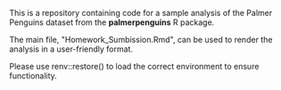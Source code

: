 This is a repository containing code for a sample analysis of the Palmer Penguins dataset from the **palmerpenguins** R package. 

The main file, "Homework_Sumbission.Rmd", can be used to render the analysis in a user-friendly format.

Please use renv::restore() to load the correct environment to ensure functionality.
